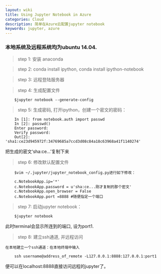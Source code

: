 ```yaml
---
layout: wiki
title: Using Jupyter Notebook in Azure
categories: Cloud
description: 简单在Azure云配置jupyter notebook
keywords: jupyter, azure
---
```

### 本地系统及远程系统均为ubuntu 14.04.

> step 1: 安装 anaconda

> step 2: conda install ipython, conda install ipython-notebook

> step 3: 远程登陆服务器

> step 4: 生成配置文件

```
    $jupyter notebook --generate-config
```

> step 5: 生成密码, 打开ipython，创建一个密文的密码：

```
    In [1]: from notebook.auth import passwd
    In [2]: passwd()
    Enter password:
    Verify password:
    Out[2]: 'sha1:ce23d945972f:34769685a7ccd3d08c84a18c63968a41f1140274'
```
把生成的密文‘sha:ce…’复制下来

> step 6: 修改默认配置文件

```
    $vim ~/.jupyter/jupyter_notebook_config.py进行如下修改：

    c.NotebookApp.ip='*'
    c.NotebookApp.password = u'sha:ce...刚才复制的那个密文'
    c.NotebookApp.open_browser = False
    c.NotebookApp.port =8888 #随便指定一个端口
```

> step 7: 启动jupyter notebook：

```
    $jupyter notebook
```
此时terminal会显示所连到的端口, 设为port1.

> step 8: 建立ssh通道, 并远程访问

    在本地建立一个ssh通道：在本地终端中输入

```
    ssh username@address_of_remote -L127.0.0.1:8888:127.0.0.1:port1
```

便可以在localhost:8888直接访问远程的jupyter了。
